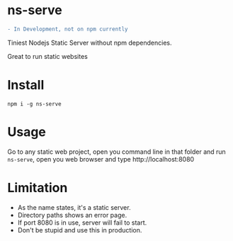 # ns-serve
```diff
- In Development, not on npm currently
```
Tiniest Nodejs Static Server without npm dependencies.

Great to run static websites

# Install
`
  npm i -g ns-serve
`


# Usage
Go to any static web project, open you command line in that folder and run `ns-serve`, open you web browser and type http://localhost:8080

# Limitation
* As the name states, it's a static server.
* Directory paths shows an error page.
* If port 8080 is in use, server will fail to start.
* Don't be stupid and use this in production. 

